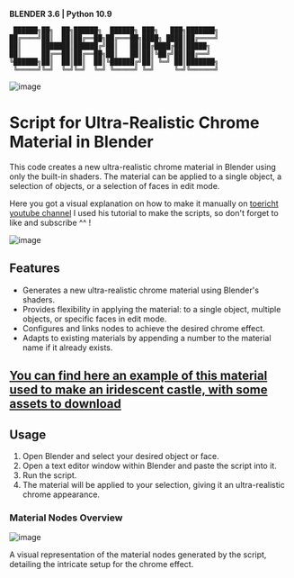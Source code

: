 **BLENDER 3.6 | Python 10.9**
```
 ██████╗██╗  ██╗██████╗  ██████╗ ███╗   ███╗███████╗
██╔════╝██║  ██║██╔══██╗██╔═══██╗████╗ ████║██╔════╝
██║     ███████║██████╔╝██║   ██║██╔████╔██║█████╗  
██║     ██╔══██║██╔══██╗██║   ██║██║╚██╔╝██║██╔══╝  
╚██████╗██║  ██║██║  ██║╚██████╔╝██║ ╚═╝ ██║███████╗
 ╚═════╝╚═╝  ╚═╝╚═╝  ╚═╝ ╚═════╝ ╚═╝     ╚═╝╚══════╝
```

![image](https://github.com/SECRET-GUEST/animation/assets/92639080/54dac6b6-6bbd-47cb-bc48-a5fc4effb10a)


# Script for Ultra-Realistic Chrome Material in Blender

This code creates a new ultra-realistic chrome material in Blender using only the built-in shaders. The material can be applied to a single object, a selection of objects, or a selection of faces in edit mode.

Here you got a visual explanation on how to make it manually on [toericht youtube channel](https://www.youtube.com/watch?v=co1uZvyVvjE&ab_channel=toericht)
I used his tutorial to make the scripts, so don't forget to like and subscribe ^^ !



![image](https://github.com/SECRET-GUEST/animation/assets/92639080/9270ef72-bd0b-47a6-b699-1ce85983343b)

## Features

- Generates a new ultra-realistic chrome material using Blender's shaders.
- Provides flexibility in applying the material: to a single object, multiple objects, or specific faces in edit mode.
- Configures and links nodes to achieve the desired chrome effect.
- Adapts to existing materials by appending a number to the material name if it already exists.


## [You can find here an example of this material used to make an iridescent castle, with some assets to download ](https://www.artstation.com/artwork/JvJmyA)

## Usage

1. Open Blender and select your desired object or face.
2. Open a text editor window within Blender and paste the script into it.
3. Run the script.
4. The material will be applied to your selection, giving it an ultra-realistic chrome appearance.

### Material Nodes Overview

![image](https://github.com/SECRET-GUEST/animation/assets/92639080/6a68fec6-d59a-43fc-9838-f4d8b061e55f)

A visual representation of the material nodes generated by the script, detailing the intricate setup for the chrome effect.
